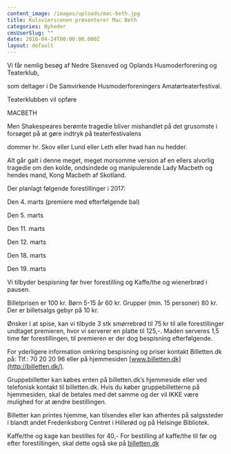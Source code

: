 ```yaml
---
content_image: /images/uploads/mac-beth.jpg
title: Kulsvierscenen præsenterer Mac Beth
categories: Nyheder
cmsUserSlug: ""
date: 2016-04-24T00:00:00.000Z
layout: default
---
```


Vi får nemlig besøg af Nedre Skensved og Oplands Husmoderforening og Teaterklub,

som deltager i De Samvirkende Husmoderforeningers Amatørteaterfestival.

Teaterklubben vil opføre

  MACBETH

Men Shakespeares berømte tragedie bliver mishandlet på det grusomste i forsøget på at gøre indtryk på teaterfestivalens

dommer hr. Skov eller Lund eller Leth eller hvad han nu hedder.

 Alt går galt i denne meget, meget morsomme version af en ellers alvorlig tragedie om den kolde, ondsindede og manipulerende Lady Macbeth og hendes mand, Kong Macbeth af Skotland.

 Der planlagt følgende forestillinger i 2017:

 Den 4. marts (premiere med efterfølgende bal)

Den 5. marts

Den 11. marts

Den 12. marts

Den 18. marts

Den 19. marts

Vi tilbyder bespisning før hver forestilling og Kaffe/the og wienerbrød i pausen.

Billetprisen er 100 kr. Børn 5-15 år 60 kr. Grupper (min. 15 personer) 80 kr. Der er billetsalgs gebyr på 10 kr. 

Ønsker I at spise, kan vi tilbyde 3 stk smørrebrød til 75 kr til alle forestillinger undtaget premieren, hvor vi serverer en platte til 125,-. Maden serveres 1,5 time før forestillingen, til premieren er der dog bespisning efterfølgende. 

For yderligere information omkring bespisning og priser kontakt Billetten.dk på: Tlf.: 70 20 20 96 eller på hjemmesiden [www.billetten.dk](http://billetten.dk/). 

Gruppebilletter kan købes enten på billetten.dk’s hjemmeside eller ved telefonisk kontakt til billetten.dk. Hvis du køber gruppebilletterne på hjemmesiden, skal de betales med det samme og der vil IKKE være mulighed for at ændre bestillingen.

Billetter kan printes hjemme, kan tilsendes eller kan afhentes på salgssteder i blandt andet Frederiksborg Centret i Hillerød og på Helsinge Bibliotek.

Kaffe/the og kage kan bestilles for 40,- For bestilling af kaffe/the til før og efter forestillingen, skal dette også ske på [billetten.dk](http://billetten.dk/)

  
